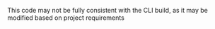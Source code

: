 This code may not be fully consistent with the CLI build, as it may be modified based on project requirements